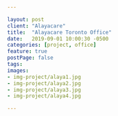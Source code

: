 ```yaml
---

layout: post
client: "Alayacare"
title:  "Alayacare Toronto Office"
date:   2019-09-01 10:00:30 -0500
categories: [project, office]
feature: true
postPage: false
tags:
images: 
- img-project/alaya1.jpg
- img-project/alaya2.jpg
- img-project/alaya3.jpg
- img-project/alaya4.jpg

---
```



